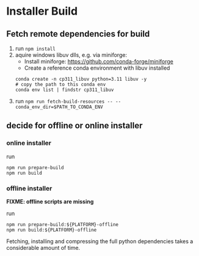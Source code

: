 # Installer Build

## Fetch remote dependencies for build

1. run ```npm install```
2. aquire windows libuv dlls, e.g. via miniforge:
   - Install miniforge: https://github.com/conda-forge/miniforge
   - Create a reference conda environment with libuv installed
    ```
    conda create -n cp311_libuv python=3.11 libuv -y
    # copy the path to this conda env
    conda env list | findstr cp311_libuv
    ```
3. run ```npm run fetch-build-resources -- --conda_env_dir=$PATH_TO_CONDA_ENV```

## decide for offline or online installer

### online installer

run 
```
npm run prepare-build
npm run build
```

### offline installer

**FIXME: offline scripts are missing**

run
```
npm run prepare-build:${PLATFORM}-offline
npm run build:${PLATFORM}-offline
```

Fetching, installing and compressing the full python dependencies takes a considerable amount of time.
